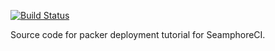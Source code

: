 [![Build
Status](https://semaphoreci.com/api/v1/projects/c7044674-1dbe-4e52-b0b4-718bdb26a1ae/1033497/badge.svg)](https://semaphoreci.com/ahawkins/semaphore-packer-tutorial)

Source code for packer deployment tutorial for SeamphoreCI.
